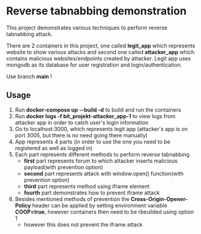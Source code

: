 # Reverse tabnabbing demonstration
This project demonstrates various techniques to perform reverse tabnabbing attack.

There are 2 containers in this project, one called **legit_app** which represents website to show various attacks and second one called **attacker_app** which contains malicious websites/endpoints created by attacker.
Legit app uses mongodb as its database for user registration and login/authentication.

Use branch **main** !
## Usage
1. Run **docker-compose up --build -d** to build and run the containers
2. Run **docker logs -f bit_projekt-attacker_app-1** to view logs from attacker app in order to catch user's login information
3. Go to localhost:3000, which represents legit app (attacker's app is on port 3005, but there is no need going there manually)
4. App represents 4 parts (in order to use the one you need to be registered as well as logged in)
5. Each part represents different methods to perform reverse tabnabbing
    - **first** part represents forum to which attacker inserts malicious payload(with prevention option)
    - **second** part represents attack with window.open() function(with prevention option)
    - **third** part represents method using iframe element
    - **fourth** part demonstrates how to prevent iframe attack
6. Besides mentioned methods of prevention the **Cross-Origin-Opener-Policy** header can be applied by setting environment variable **COOP=true**, however containers then need to be rbeuilded using option 1
    - however this does not prevent the iframe attack
